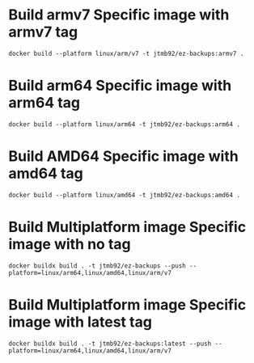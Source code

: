 # Build armv7 Specific image with armv7 tag 
    docker build --platform linux/arm/v7 -t jtmb92/ez-backups:armv7 .
# Build arm64 Specific image with arm64 tag 
    docker build --platform linux/arm64 -t jtmb92/ez-backups:arm64 .
# Build AMD64 Specific image with amd64 tag 
    docker build --platform linux/amd64 -t jtmb92/ez-backups:amd64 .
# Build Multiplatform image Specific image with no tag 
    docker buildx build . -t jtmb92/ez-backups --push --platform=linux/arm64,linux/amd64,linux/arm/v7
# Build Multiplatform image Specific image with latest tag 
    docker buildx build . -t jtmb92/ez-backups:latest --push --platform=linux/arm64,linux/amd64,linux/arm/v7
